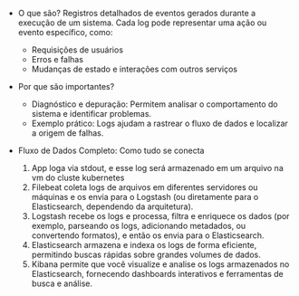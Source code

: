 - O que são?
Registros detalhados de eventos gerados durante a execução de um sistema.
Cada log pode representar uma ação ou evento específico, como:
  - Requisições de usuários
  - Erros e falhas
  - Mudanças de estado e interações com outros serviços

- Por que são importantes?
  - Diagnóstico e depuração: Permitem analisar o comportamento do sistema e identificar problemas.
  - Exemplo prático: Logs ajudam a rastrear o fluxo de dados e localizar a origem de falhas.



- Fluxo de Dados Completo: Como tudo se conecta
  1. App loga via stdout, e esse log será armazenado em um arquivo na vm do cluste kubernetes
  2. Filebeat coleta logs de arquivos em diferentes servidores ou máquinas e os envia para o Logstash (ou diretamente para o Elasticsearch, dependendo da arquitetura).
  3. Logstash recebe os logs e processa, filtra e enriquece os dados (por exemplo, parseando os logs, adicionando metadados, ou convertendo formatos), e então os envia para o Elasticsearch.
  4. Elasticsearch armazena e indexa os logs de forma eficiente, permitindo buscas rápidas sobre grandes volumes de dados.
  5. Kibana permite que você visualize e analise os logs armazenados no Elasticsearch, fornecendo dashboards interativos e ferramentas de busca e análise.